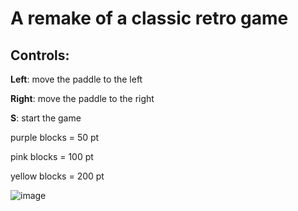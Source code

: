 # A remake of a classic retro game

## Controls:
**Left**: move the paddle to the left

**Right**: move the paddle to the right

**S**: start the game

purple blocks = 50 pt

pink blocks = 100 pt

yellow blocks = 200 pt


![image](https://github.com/user-attachments/assets/22d6e6ff-d4f9-41c8-a5ff-d509f2c00422)

